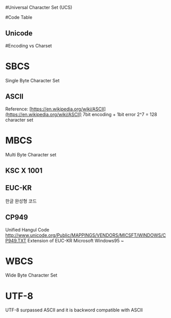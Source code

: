 
#Universal Character Set (UCS)

#Code Table
## Unicode


#Encoding vs Charset

# SBCS
Single Byte Character Set

## ASCII
Reference: [https://en.wikipedia.org/wiki/ASCII](https://en.wikipedia.org/wiki/ASCII)
7bit encoding + 1bit error
2^7 = 128 character set

# MBCS
Multi Byte Character set

## KSC X 1001


## EUC-KR
한글 완성형 코드

## CP949
Unified Hangul Code
http://www.unicode.org/Public/MAPPINGS/VENDORS/MICSFT/WINDOWS/CP949.TXT
Extension of EUC-KR
Microsoft Windows95 ~

# WBCS
Wide Byte Character Set

# UTF-8
UTF-8 surpassed ASCII and it is backword compatible with ASCII
